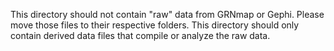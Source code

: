 This directory should not contain "raw" data from GRNmap or Gephi. Please move those files to their respective folders.  This directory should only contain derived data files that compile or analyze the raw data.